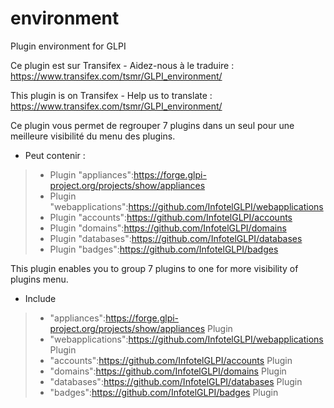 # environment
Plugin environment for GLPI

Ce plugin est sur Transifex - Aidez-nous à le traduire :
https://www.transifex.com/tsmr/GLPI_environment/

This plugin is on Transifex - Help us to translate :
https://www.transifex.com/tsmr/GLPI_environment/

Ce plugin vous permet de regrouper 7 plugins dans un seul pour une meilleure visibilité du menu des plugins.
* Peut contenir :

> * Plugin "appliances":https://forge.glpi-project.org/projects/show/appliances
> * Plugin "webapplications":https://github.com/InfotelGLPI/webapplications
> * Plugin "accounts":https://github.com/InfotelGLPI/accounts
> * Plugin "domains":https://github.com/InfotelGLPI/domains
> * Plugin "databases":https://github.com/InfotelGLPI/databases
> * Plugin "badges":https://github.com/InfotelGLPI/badges

This plugin enables you to group 7 plugins to one for more visibility of plugins menu.
* Include

> * "appliances":https://forge.glpi-project.org/projects/show/appliances Plugin
> * "webapplications":https://github.com/InfotelGLPI/webapplications Plugin
> * "accounts":https://github.com/InfotelGLPI/accounts Plugin
> * "domains":https://github.com/InfotelGLPI/domains Plugin
> * "databases":https://github.com/InfotelGLPI/databases Plugin
> * "badges":https://github.com/InfotelGLPI/badges Plugin
